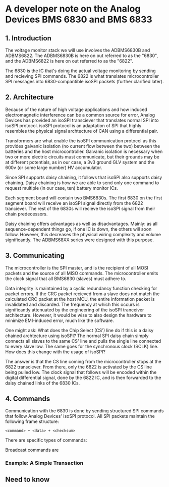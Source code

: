 # A developer note on the Analog Devices BMS 6830 and BMS 6833

## 1. Introduction

The voltage monitor stack we will use involves the ADBMS6830B and ADBMS6822. The ADBMS6830B is here on out referred to as the "6830", and the ADBMS6822 is here on out referred to as the "6822".

The 6830 is the IC that's doing the actual voltage monitoring by sending and recieving SPI commands. The 6822 is what translates microcontroller SPI messages into 6830-compantible isoSPI packets (further clarified later).

## 2. Architecture

Because of the nature of high voltage applications and how induced electromagnetic interference can be a common source for error, Analog Devices has provided an isoSPI transciever that translates normal SPI into isoSPI protocol. isoSPI protocol is an adaptation of SPI that highly resembles the physical signal archtecture of CAN using a differential pair.

Transformers are what enable the isoSPI communication protocol as this provides galvanic isolation (no current flow between the two) between the batteries and the host microcontroller. Galvanic isolation is necessary when two or more electric circuits must communicate, but their grounds may be at different potentials, as in our case, a 3v3 ground GLV system and the 600v (or some large number) HV accumulator.

Since SPI supports daisy chaining, it follows that isoSPI also supports daisy chaining. Daisy chaining is how we are able to send only one command to request multiple (in our case, ten) battery monitor ICs.

Each segment board will contain two BMS6830s. The first 6830 on the first segment board will receive an isoSPI signal directly from the 6822 tranciever. The rest of the 6830s will recieve the isoSPI signal from their chain predecessors.

Daisy chaining offers advantages as well as disadvantages. Mainly: as all sequence-dependent things go, if one IC is down, the others will soon follow. However, this decreases the physical wiring complexity and volume significantly. The ADBMS68XX series were designed with this purpose.

## 3. Communicating

The microcontroller is the SPI master, and is the recipient of all MOSI packets and the source of all MISO commands. The microcontroller emits the clock signal that all BMS6830 (slaves) must adhere to.

Data integrity is maintained by a cyclic redundancy function checking for packet errors. If the CRC packet recieved from a slave does not match the calculated CRC packet at the host MCU, the entire information packet is invalidated and discarded. The frequency at which this occurs is significantly attenuated by the engineering of the isoSPI tranceiver architecture. However, it would be wise to also design the hardware to minimize EMI-induced error, much like the software.

One might ask: What does the Chip Select (CS') line do if this is a daisy chained archtecture using isoSPI? The normal SPI daisy chain simply connects all slaves to the same CS' line and pulls the single line connected to every slave low. The same goes for the synchronous clock (SCLK) line. How does this change with the usage of isoSPI?

The answer is that the CS line coming from the microcontroller stops at the 6822 transciever. From there, only the 6822 is activated by the CS line being pulled low. The clock signal that follows will be encoded within the digital differential signal, done by the 6822 IC, and is then forwarded to the daisy chained links of the 6830 ICs.

## 4. Commands

Communication with the 6830 is done by sending structured SPI commands that follow Analog Devices' isoSPI protocol. All SPI packets maintain the following frame structure:

```
<command> + <data> + <checksum>
```

There are specific types of commands:

Broadcast commands are

### Example: A Simple Transaction

## Need to know
